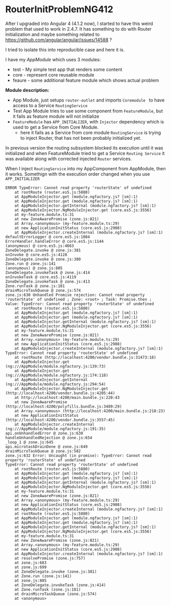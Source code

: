 # RouterInitProblemNG412

After I upgraded into Angular 4  (4.1.2 now), I started to have this weird problem that used to work in 2.4.7.
It has something to do with Router Initialization and maybe something related to 
https://github.com/angular/angular/issues/14588 ?

I tried to isolate this into reproducible case and here it is. 

I have my *AppModule* which uses 3 modules:
* test - My simple test app that renders some content
* core - represent core reusable module 
* feaure - some additional feature module which shows actual problem
 
 
 
 **Module description:**
  
 * App Module, just setups ```router-outlet```  and imports `Coremodule `  to have access to a Service `RoutingService`
 * Test App Module tries to use some component from `FeatureModule`, but it fails as feature module will not initialize
 * `FeatureModule` has `APP_INITIALIZER`, with `Injector` dependency which is used to get a Service from Core Module. 
    * here it fails as a Service from core module `RoutingService` is trying to inject Router, that has not been probably initialized yet. 
     

In previous version the routing subsystem blocked its execution until it was initialized and when FeatureModule tried to get
     a Service `Routing Service` it was available along with corrected injected `Router` services.
     

When I inject  `RoutingService` into my AppComponent from AppModule, then it works. Somethign with the execution order changed when you 
     use `APP_INITIALIZER`
     


 
```
ERROR TypeError: Cannot read property 'routerState' of undefined
    at rootRoute (router.es5.js:5880)
    at AppModuleInjector.get (module.ngfactory.js? [sm]:1)
    at AppModuleInjector.get (module.ngfactory.js? [sm]:1)
    at AppModuleInjector.getInternal (module.ngfactory.js? [sm]:1)
    at AppModuleInjector.NgModuleInjector.get (core.es5.js:3556)
    at my-feature.module.ts:31
    at new ZoneAwarePromise (zone.js:821)
    at Array.<anonymous> (my-feature.module.ts:29)
    at new ApplicationInitStatus (core.es5.js:2908)
    at AppModuleInjector.createInternal (module.ngfactory.js? [sm]:1)
defaultErrorLogger @ core.es5.js:1084
ErrorHandler.handleError @ core.es5.js:1144
(anonymous) @ core.es5.js:4663
ZoneDelegate.invoke @ zone.js:381
onInvoke @ core.es5.js:4128
ZoneDelegate.invoke @ zone.js:380
Zone.run @ zone.js:141
(anonymous) @ zone.js:805
ZoneDelegate.invokeTask @ zone.js:414
onInvokeTask @ core.es5.js:4119
ZoneDelegate.invokeTask @ zone.js:413
Zone.runTask @ zone.js:181
drainMicroTaskQueue @ zone.js:574
zone.js:630 Unhandled Promise rejection: Cannot read property 'routerState' of undefined ; Zone: <root> ; Task: Promise.then ; Value: TypeError: Cannot read property 'routerState' of undefined
    at rootRoute (router.es5.js:5880)
    at AppModuleInjector.get (module.ngfactory.js? [sm]:1)
    at AppModuleInjector.get (module.ngfactory.js? [sm]:1)
    at AppModuleInjector.getInternal (module.ngfactory.js? [sm]:1)
    at AppModuleInjector.NgModuleInjector.get (core.es5.js:3556)
    at my-feature.module.ts:31
    at new ZoneAwarePromise (zone.js:821)
    at Array.<anonymous> (my-feature.module.ts:29)
    at new ApplicationInitStatus (core.es5.js:2908)
    at AppModuleInjector.createInternal (module.ngfactory.js? [sm]:1) TypeError: Cannot read property 'routerState' of undefined
    at rootRoute (http://localhost:4200/vendor.bundle.js:31473:18)
    at AppModuleInjector.get (ng:///AppModule/module.ngfactory.js:139:73)
    at AppModuleInjector.get (ng:///AppModule/module.ngfactory.js:174:118)
    at AppModuleInjector.getInternal (ng:///AppModule/module.ngfactory.js:294:54)
    at AppModuleInjector.NgModuleInjector.get (http://localhost:4200/vendor.bundle.js:4205:44)
    at http://localhost:4200/main.bundle.js:220:43
    at new ZoneAwarePromise (http://localhost:4200/polyfills.bundle.js:3489:29)
    at Array.<anonymous> (http://localhost:4200/main.bundle.js:218:23)
    at new ApplicationInitStatus (http://localhost:4200/vendor.bundle.js:3557:45)
    at AppModuleInjector.createInternal (ng:///AppModule/module.ngfactory.js:191:35)
api.onUnhandledError @ zone.js:630
handleUnhandledRejection @ zone.js:654
_loop_1 @ zone.js:645
api.microtaskDrainDone @ zone.js:649
drainMicroTaskQueue @ zone.js:582
zone.js:632 Error: Uncaught (in promise): TypeError: Cannot read property 'routerState' of undefined
TypeError: Cannot read property 'routerState' of undefined
    at rootRoute (router.es5.js:5880)
    at AppModuleInjector.get (module.ngfactory.js? [sm]:1)
    at AppModuleInjector.get (module.ngfactory.js? [sm]:1)
    at AppModuleInjector.getInternal (module.ngfactory.js? [sm]:1)
    at AppModuleInjector.NgModuleInjector.get (core.es5.js:3556)
    at my-feature.module.ts:31
    at new ZoneAwarePromise (zone.js:821)
    at Array.<anonymous> (my-feature.module.ts:29)
    at new ApplicationInitStatus (core.es5.js:2908)
    at AppModuleInjector.createInternal (module.ngfactory.js? [sm]:1)
    at rootRoute (router.es5.js:5880)
    at AppModuleInjector.get (module.ngfactory.js? [sm]:1)
    at AppModuleInjector.get (module.ngfactory.js? [sm]:1)
    at AppModuleInjector.getInternal (module.ngfactory.js? [sm]:1)
    at AppModuleInjector.NgModuleInjector.get (core.es5.js:3556)
    at my-feature.module.ts:31
    at new ZoneAwarePromise (zone.js:821)
    at Array.<anonymous> (my-feature.module.ts:29)
    at new ApplicationInitStatus (core.es5.js:2908)
    at AppModuleInjector.createInternal (module.ngfactory.js? [sm]:1)
    at resolvePromise (zone.js:757)
    at zone.js:683
    at zone.js:699
    at ZoneDelegate.invoke (zone.js:381)
    at Zone.run (zone.js:141)
    at zone.js:805
    at ZoneDelegate.invokeTask (zone.js:414)
    at Zone.runTask (zone.js:181)
    at drainMicroTaskQueue (zone.js:574)
    at <anonymous>

```
